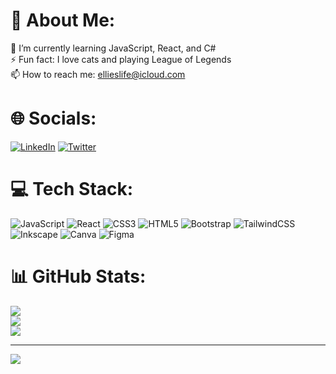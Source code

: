 # 💫 About Me:
🌱 I’m currently learning JavaScript, React, and C#<br>⚡ Fun fact: I love cats and playing League of Legends<br>📫 How to reach me: ellieslife@icloud.com

# 🌐 Socials:
[![LinkedIn](https://img.shields.io/badge/LinkedIn-%230077B5.svg?logo=linkedin&logoColor=white)](https://linkedin.com/in/https://www.linkedin.com/in/elliezubrowski/) [![Twitter](https://img.shields.io/badge/Twitter-%231DA1F2.svg?logo=Twitter&logoColor=white)](https://twitter.com/elliezub) 

# 💻 Tech Stack:
![JavaScript](https://img.shields.io/badge/javascript-%23323330.svg?style=flat&logo=javascript&logoColor=%23F7DF1E) ![React](https://img.shields.io/badge/react-%2320232a.svg?style=flat&logo=react&logoColor=%2361DAFB) ![CSS3](https://img.shields.io/badge/css3-%231572B6.svg?style=flat&logo=css3&logoColor=white) ![HTML5](https://img.shields.io/badge/html5-%23E34F26.svg?style=flat&logo=html5&logoColor=white) ![Bootstrap](https://img.shields.io/badge/bootstrap-%23563D7C.svg?style=flat&logo=bootstrap&logoColor=white) ![TailwindCSS](https://img.shields.io/badge/tailwindcss-%2338B2AC.svg?style=flat&logo=tailwind-css&logoColor=white) ![Inkscape](https://img.shields.io/badge/Inkscape-e0e0e0?style=flat&logo=inkscape&logoColor=080A13) ![Canva](https://img.shields.io/badge/Canva-%2300C4CC.svg?style=flat&logo=Canva&logoColor=white) 	![Figma](https://img.shields.io/badge/figma-%23F24E1E.svg?style=flat&logo=figma&logoColor=white)
# 📊 GitHub Stats:
![](https://github-readme-stats.vercel.app/api?username=elliezub&theme=nightowl&hide_border=false&include_all_commits=false&count_private=false)<br/>
![](https://github-readme-streak-stats.herokuapp.com/?user=elliezub&theme=nightowl&hide_border=false)<br/>
![](https://github-readme-stats.vercel.app/api/top-langs/?username=elliezub&theme=nightowl&hide_border=false&include_all_commits=false&count_private=false&layout=compact)

---
[![](https://visitcount.itsvg.in/api?id=elliezub&icon=0&color=0)](https://visitcount.itsvg.in)

<!-- Proudly created with GPRM ( https://gprm.itsvg.in ) -->

